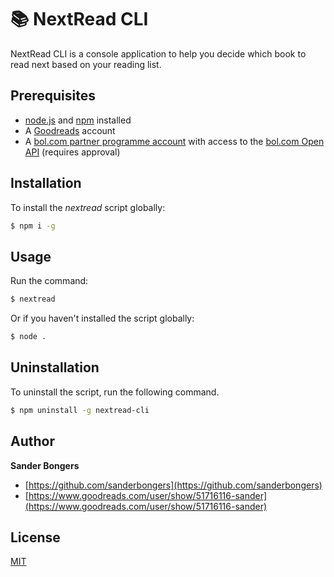 # 📚 NextRead CLI

NextRead CLI is a console application to help you decide which book to read next based on your reading list.

## Prerequisites

* [node.js](https://nodejs.org/) and [npm](https://npmjs.com/) installed
* A [Goodreads](https://www.goodreads.com/user/sign_up) account
* A [bol.com partner programme account](https://partnerblog.bol.com/register/) with access to the [bol.com Open API](https://partnerblog.bol.com/documentatie/open-api/aan-de-slag-2/) (requires approval)

## Installation

To install the _nextread_ script globally:

```sh
$ npm i -g
```

## Usage

Run the command:

```sh
$ nextread
```

Or if you haven't installed the script globally:

```sh
$ node .
```

## Uninstallation

To uninstall the script, run the following command.

```sh
$ npm uninstall -g nextread-cli
```

## Author

**Sander Bongers**

* [https://github.com/sanderbongers](https://github.com/sanderbongers)
* [https://www.goodreads.com/user/show/51716116-sander](https://www.goodreads.com/user/show/51716116-sander)


## License
[MIT](https://choosealicense.com/licenses/mit/)
